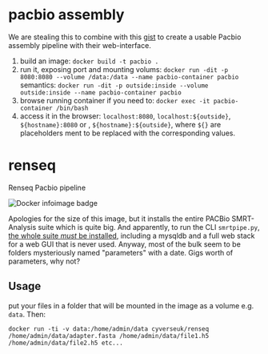 # pacbio assembly

We are stealing this to combine with this [gist](https://gist.github.com/audy/26748bdf6f5e260dd6f6) to create a usable Pacbio assembly pipeline with their web-interface.

1. build an image:
`docker build -t pacbio .`
2. run it, exposing port and mounting volums:
`docker run -dit -p 8080:8080 --volume /data:/data --name pacbio-container pacbio`
semantics:
`docker run -dit -p outside:inside --volume outside:inside --name pacbio-container pacbio`
3. browse running container if you need to:
`docker exec -it pacbio-container /bin/bash`
4. access it in the browser:
`localhost:8080`, `localhost:${outside}`, `${hostname}:8080` or , `${hostname}:${outside}`, where `${}` are placeholders ment to be replaced with the corresponding values.


# renseq
Renseq Pacbio pipeline

![Docker infoimage badge](https://img.shields.io/badge/ImageInfo-_5.584_GB/_25_Layers_-blue.svg?style=flat-square)

Apologies for the size of this image, but it installs the entire PACBio SMRT-Analysis suite which is quite big. And apparently, to run the CLI `smrtpipe.py`, [the whole suite *must* be installed](https://github.com/PacificBiosciences/SMRT-Analysis/issues/256), including a mysqldb and a full web stack for a web GUI that is never used. Anyway, most of the bulk seem to be folders mysteriously named "parameters" with a date. Gigs worth of parameters, why not?

## Usage
put your files in a folder that will be mounted in the image as a volume e.g. `data`. Then:

`docker run -ti -v data:/home/admin/data cyverseuk/renseq /home/admin/data/adapter.fasta /home/admin/data/file1.h5 /home/admin/data/file2.h5 etc...`
